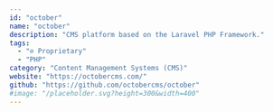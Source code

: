 ```yaml
---
id: "october"
name: "october"
description: "CMS platform based on the Laravel PHP Framework."
tags:
  - "⊘ Proprietary"
  - "PHP"
category: "Content Management Systems (CMS)"
website: "https://octobercms.com/"
github: "https://github.com/octobercms/october"
#image: "/placeholder.svg?height=300&width=400"
---
```


